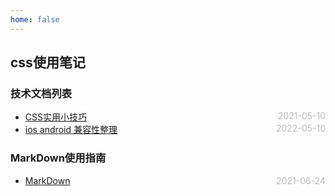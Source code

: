 ```yaml
---
home: false
---
```

## css使用笔记
### 技术文档列表
* [CSS实用小技巧](./usefulTips)  <span style="color:#bbb; float:right">2021-05-10</span>
* [ios android 兼容性整理](./front-end-compatibility) <span style="color:#bbb; float:right">2022-05-10</span>
<!-- * [Flex布局](./flex)  <span style="color:#bbb; float:right">2021-06-10</span>
* [Grid布局](./grid)  <span style="color:#bbb; float:right">2021-06-10</span> -->
### MarkDown使用指南
*  [MarkDown](../blog-daily/use-markdown)  <span style="color:#bbb; float:right">2021-06-24</span>
